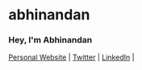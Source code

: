 # abhinandan
### Hey, I'm Abhinandan 



[Personal Website]((http://ec2-3-25-204-229.ap-southeast-2.compute.amazonaws.com:3000/abhi-portfolio)) | [Twitter](https://twitter.com/abhinandan8827) | [LinkedIn](https://www.linkedin.com/in/abhinandan-singh-baghel-5658b7253/) | 
